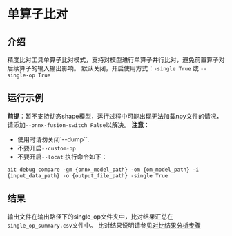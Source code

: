 # 单算子比对

## 介绍
精度比对工具单算子比对模式，支持对模型进行单算子并行比对，避免前置算子对后续算子的输入输出影响。
默认关闭，开启使用方式：`-single True` 或 `--single-op True`

## 运行示例

**前提**：暂不支持动态shape模型，运行过程中可能出现无法加载npy文件的情况，请添加`--onnx-fusion-switch False`以解决。
**注意**：
- 使用时请勿关闭`--dump``.
- 不要开启`--custom-op`
- 不要开启`--locat`
执行命令如下：
```
ait debug compare -gm {onnx_model_path} -om {om_model_path} -i {input_data_path} -o {output_file_path} -single True
```

## 结果
输出文件在输出路径下的single_op文件夹中，比对结果汇总在`single_op_summary.csv`文件中。
比对结果说明请参见[对比结果分析步骤](../result_analyse/README.md)